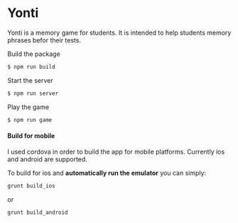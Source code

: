 # Yonti

Yonti is a memory game for students. It is intended to help students memory phrases befor their tests.

Build the package
```sh
$ npm run build
```
Start the server
```sh
$ npm run server
```
Play the game
```sh
$ npm run game
```


#### Build for mobile
I used cordova in order to build the app for mobile platforms. Currently ios and android are supported. 

To build for ios and **automatically run the emulator** you can simply:

```sh
grunt build_ios
```
or
```sh
grunt build_android
```

